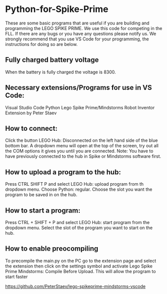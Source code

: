 # Python-for-Spike-Prime
These are some basic programs that are useful if you are building and programming the LEGO SPIKE PRIME.
We use this code for competing in the FLL. If there are any bugs or you have any questions please notify us.
We strongly recommend that you use VS Code for your programming, the instructions for doing so are below.


## Fully charged battery voltage
When the battery is fully charged the voltage is 8300.

## Necessary extensions/Programs for use in VS Code:
Visual Studio Code Python Lego Spike Prime/Mindstorms Robot Inventor Extension by Peter Staev

## How to connect:
Click the button LEGO Hub: Disconnected on the left hand side of the blue bottom bar. A dropdown menu will open at the top of the screen, try out all the COM options it gives you until you are connected. Note: You have to have previously connected to the hub in Spike or Mindstorms software first.

## How to upload a program to the hub:
Press CTRL SHIFT P and select LEGO Hub: upload program from th dropdown menu. Choose Python: regular. Choose the slot you want the program to be saved in on the hub.

## How to start a program:
Press CTRL + SHIFT + P and select LEGO Hub: start program from the dropdown menu. Select the slot of the program you want to start on the hub.

## How to enable preocompiling
To precompile the main.py on the PC go to the extension page and select the extension then click on the settings symbol and activate Lego Spike Prime Mindstorms: Compile Before Upload. This will allow the program to start faster

https://github.com/PeterStaev/lego-spikeprime-mindstorms-vscode
